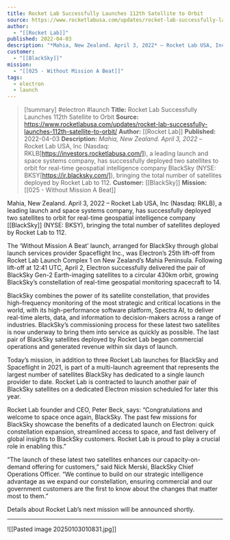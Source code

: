 ```yaml
---
title: Rocket Lab Successfully Launches 112th Satellite to Orbit
source: https://www.rocketlabusa.com/updates/rocket-lab-successfully-launches-112th-satellite-to-orbit/
author:
  - "[[Rocket Lab]]"
published: 2022-04-03
description: "*Mahia, New Zealand. April 3, 2022* – Rocket Lab USA, Inc (Nasdaq: RKLB[https://investors.rocketlabusa.com/]), a leading launch and space systems company, has successfully deployed two satellites to orbit for real-time geospatial intelligence company BlackSky (NYSE: BKSY[https://ir.blacksky.com/]), bringing the total number of satellites deployed by Rocket Lab to 112."
customer:
  - "[[BlackSky]]"
mission:
  - "[[025 - Without Mission A Beat]]"
tags:
  - electron
  - launch
---
```

>[!summary]
#electron #launch
**Title:** Rocket Lab Successfully Launches 112th Satellite to Orbit
**Source:** https://www.rocketlabusa.com/updates/rocket-lab-successfully-launches-112th-satellite-to-orbit/
**Author:** [[Rocket Lab]]
**Published:** 2022-04-03
**Description:** *Mahia, New Zealand. April 3, 2022* – Rocket Lab USA, Inc (Nasdaq: RKLB[https://investors.rocketlabusa.com/]), a leading launch and space systems company, has successfully deployed two satellites to orbit for real-time geospatial intelligence company BlackSky (NYSE: BKSY[https://ir.blacksky.com/]), bringing the total number of satellites deployed by Rocket Lab to 112.
**Customer:** [[BlackSky]]
**Mission:** [[025 - Without Mission A Beat]]

Mahia, New Zealand. April 3,  2022 – Rocket Lab USA, Inc (Nasdaq: RKLB), a leading launch and space systems company, has successfully deployed two satellites to orbit for real-time geospatial intelligence company [[BlackSky]] (NYSE: BKSY), bringing the total number of satellites deployed by Rocket Lab to 112.

The ‘Without Mission A Beat’ launch, arranged for BlackSky through global launch services provider Spaceflight Inc., was Electron’s 25th lift-off from Rocket Lab Launch Complex 1 on New Zealand’s Mahia Peninsula. Following lift-off at 12:41 UTC, April 2, Electron successfully delivered the pair of BlackSky Gen-2 Earth-imaging satellites to a circular 430km orbit, growing BlackSky’s constellation of real-time geospatial monitoring spacecraft to 14.

BlackSky combines the power of its satellite constellation, that provides high-frequency monitoring of the most strategic and critical locations in the world, with its high-performance software platform, Spectra AI, to deliver real-time alerts, data, and information to decision-makers across a range of industries. BlackSky’s commissioning process for these latest two satellites is now underway to bring them into service as quickly as possible. The last pair of BlackSky satellites deployed by Rocket Lab began commercial operations and generated revenue within six days of launch.

Today’s mission, in addition to three Rocket Lab launches for BlackSky and Spaceflight in 2021, is part of a multi-launch agreement that represents the largest number of satellites BlackSky has dedicated to a single launch provider to date. Rocket Lab is contracted to launch another pair of BlackSky satellites on a dedicated Electron mission scheduled for later this year.

Rocket Lab founder and CEO, Peter Beck, says: “Congratulations and welcome to space once again, BlackSky. The past few missions for BlackSky showcase the benefits of a dedicated launch on Electron: quick constellation expansion, streamlined access to space, and fast delivery of global insights to BlackSky customers. Rocket Lab is proud to play a crucial role in enabling this.”

“The launch of these latest two satellites enhances our capacity-on-demand offering for customers,” said Nick Merski, BlackSky Chief Operations Officer. “We continue to build on our strategic intelligence advantage as we expand our constellation, ensuring commercial and our government customers are the first to know about the changes that matter most to them.”

Details about Rocket Lab’s next mission will be announced shortly.

---

![[Pasted image 20250103010831.jpg]]